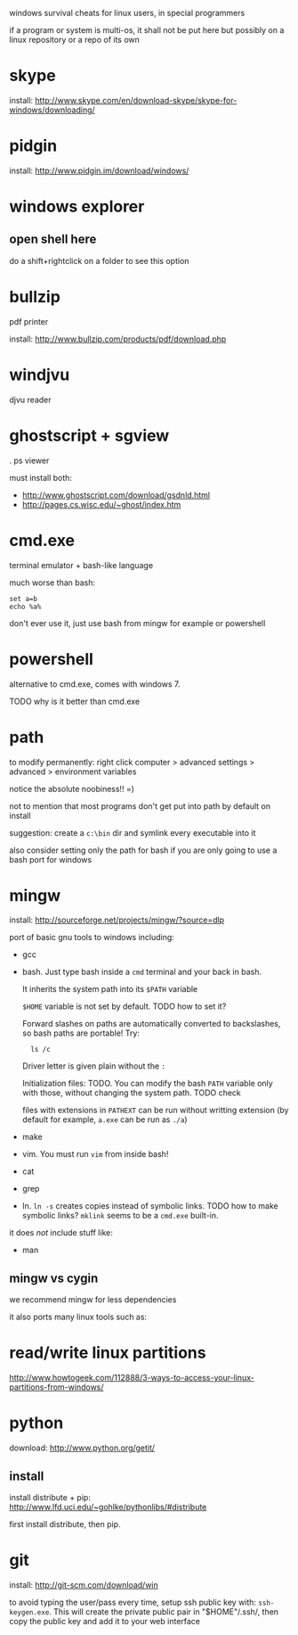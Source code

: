 windows survival cheats for linux users, in special programmers

if a program or system is multi-os, it shall not be put here but possibly on a linux repository or a repo of its own

# skype

install: <http://www.skype.com/en/download-skype/skype-for-windows/downloading/>

# pidgin

install: <http://www.pidgin.im/download/windows/>

# windows explorer

## open shell here

do a shift+rightclick on a folder to see this option

# bullzip

pdf printer

install: <http://www.bullzip.com/products/pdf/download.php>

# windjvu

djvu reader

# ghostscript + sgview

. ps viewer

must install both:

- <http://www.ghostscript.com/download/gsdnld.html>
- <http://pages.cs.wisc.edu/~ghost/index.htm>

# cmd.exe

terminal emulator + bash-like language

much worse than bash:

    set a=b
    echo %a%

don't ever use it, just use bash from mingw for example or powershell

# powershell

alternative to cmd.exe, comes with windows 7.

TODO why is it better than cmd.exe

# path

to modify permanently: right click computer > advanced settings > advanced > environment variables

notice the absolute noobiness!! =)

not to mention that most programs don't get put into path by default on install

suggestion: create a `c:\bin` dir and symlink every executable into it

also consider setting only the path for bash if you are only going to use a bash port for windows

# mingw

install: <http://sourceforge.net/projects/mingw/?source=dlp> 

port of basic gnu tools to windows including:

- gcc
- bash. Just type bash inside a `cmd` terminal and your back in bash.

    It inherits the system path into its `$PATH` variable

    `$HOME` variable is not set by default. TODO how to set it?

    Forward slashes on paths are automatically converted to backslashes, so bash paths are portable! Try:

        ls /c

    Driver letter is given plain without the `:`

    Initialization files: TODO. You can modify the bash `PATH` variable only with those, without changing the system path. TODO check

    files with extensions in `PATHEXT` can be run without writting extension (by default for example, `a.exe` can be run as `./a`)

- make
- vim. You must run `vim` from inside bash!
- cat
- grep
- ln. `ln -s` creates copies instead of symbolic links. TODO how to make symbolic links? `mklink` seems to be a `cmd.exe` built-in.

it does *not* include stuff like:

- man

## mingw vs cygin

we recommend mingw for less dependencies

it also ports many linux tools such as:

# read/write linux partitions

<http://www.howtogeek.com/112888/3-ways-to-access-your-linux-partitions-from-windows/>

# python

download: <http://www.python.org/getit/>

## install

install distribute + pip: <http://www.lfd.uci.edu/~gohlke/pythonlibs/#distribute>

first install distribute, then pip.

# git

install: <http://git-scm.com/download/win>

to avoid typing the user/pass every time, setup ssh public key with: `ssh-keygen.exe`. This will create the private public pair in "$HOME"/.ssh/, then copy the public key and add it to your web interface

